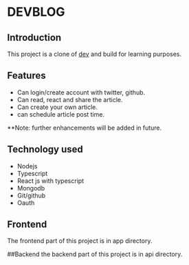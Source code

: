 # DEVBLOG

## Introduction  
This project is a clone of [dev](https://dev.to) and build for learning purposes.

## Features
- Can login/create account with twitter, github.
- Can read, react and share the article.
- Can create your own article.
- can schedule article post time.

**Note: further enhancements will be added in future.

## Technology used
- Nodejs
- Typescript
- React js with typescript
- Mongodb
- Git/github
- Oauth

## Frontend
The frontend part of this project is in app directory.


##Backend
the backend part of this project is in api directory.

